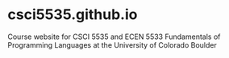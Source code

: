 # csci5535.github.io
Course website for CSCI 5535 and ECEN 5533 Fundamentals of Programming Languages at the University of Colorado Boulder

